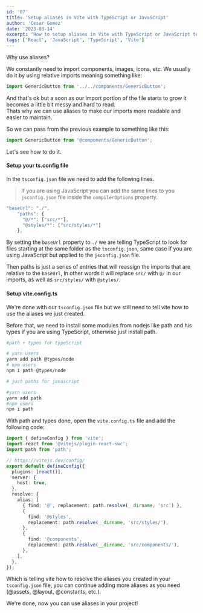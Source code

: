 ```yaml
---
id: '07'
title: 'Setup aliases in Vite with TypeScript or JavaScript'
author: 'Cesar Gomez'
date: '2023-03-14'
excerpt: 'How to setup aliases in Vite with TypeScript or JavaScript to use absolute imports in your react projects.'
tags: ['React', 'JavaScript', 'TypeScript', 'Vite']
---
```


Why use aliases?

We constantly need to import components, images, icons, etc. We usually do it by using relative imports meaning something like:

```ts
import GenericButton from '../../components/GenericButton';
```

And that's ok but a soon as our import portion of the file starts to grow it becomes a little bit messy and hard to read.  
Thats why we can use aliases to make our imports more readable and easier to maintain.

So we can pass from the previous example to something like this:

```ts
import GenericButton from '@components/GenericButton';
```

Let's see how to do it.

#### Setup your ts.config file

In the `tsconfig.json` file we need to add the following lines.

> If you are using JavaScript you can add the same lines to you `jsconfig.json` file inside the `compilerOptions` property.

```ts
"baseUrl": "./",
    "paths": {
      "@/*": ["src/*"],
      "@styles/*": ["src/styles/*"]
    },
```

By setting the `baseUrl` property to `./` we are telling TypeScript to look for files starting at the same folder as the `tsconfig.json`, same case if you are using JavaScript but applied to the `jsconfig.json` file.

Then paths is just a series of entries that will reassign the imports that are relative to the `baseUrl`, in other words it will replace `src/` with `@/` in our imports, as well as `src/styles/` with `@styles/`.

#### Setup vite.config.ts

We're done with our `tsconfig.json` file but we still need to tell vite how to use the aliases we just created.

Before that, we need to install some modules from nodejs like path and his types if you are using TypeScript, otherwise just install path.

```bash
#path + types for typeScript

# yarn users
yarn add path @types/node
# npm users
npm i path @types/node

# just paths for javascript

#yarn users
yarn add path
#npm users
npn i path
```

With path and types done, open the `vite.config.ts` file and add the following code:

```ts
import { defineConfig } from 'vite';
import react from '@vitejs/plugin-react-swc';
import path from 'path';

// https://vitejs.dev/config/
export default defineConfig({
  plugins: [react()],
  server: {
    host: true,
  },
  resolve: {
    alias: [
      { find: '@', replacement: path.resolve(__dirname, 'src') },
      {
        find: '@styles',
        replacement: path.resolve(__dirname, 'src/styles/'),
      },
      {
        find: '@components',
        replacement: path.resolve(__dirname, 'src/components/'),
      },
    ],
  },
});
```

Which is telling vite how to resolve the aliases you created in your `tsconfig.json` file, you can continue adding more aliases as you need (@assets, @layout, @constants, etc.).

We're done, now you can use aliases in your project!
